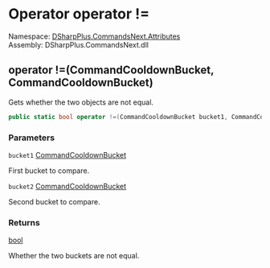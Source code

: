 # Operator operator \!=

Namespace: [DSharpPlus.CommandsNext.Attributes](DSharpPlus.CommandsNext.Attributes.md)  
Assembly: DSharpPlus.CommandsNext.dll

## <a id="DSharpPlus_CommandsNext_Attributes_CommandCooldownBucket_op_Inequality_DSharpPlus_CommandsNext_Attributes_CommandCooldownBucket_DSharpPlus_CommandsNext_Attributes_CommandCooldownBucket_"></a>operator \!=\(CommandCooldownBucket, CommandCooldownBucket\)

Gets whether the two <xref href="DSharpPlus.CommandsNext.Attributes.CommandCooldownBucket" data-throw-if-not-resolved="false"></xref> objects are not equal.

```csharp
public static bool operator !=(CommandCooldownBucket bucket1, CommandCooldownBucket bucket2)
```

### Parameters

`bucket1` [CommandCooldownBucket](DSharpPlus.CommandsNext.Attributes.CommandCooldownBucket.md)

First bucket to compare.

`bucket2` [CommandCooldownBucket](DSharpPlus.CommandsNext.Attributes.CommandCooldownBucket.md)

Second bucket to compare.

### Returns

[bool](https://learn.microsoft.com/dotnet/api/system.boolean)

Whether the two buckets are not equal.

